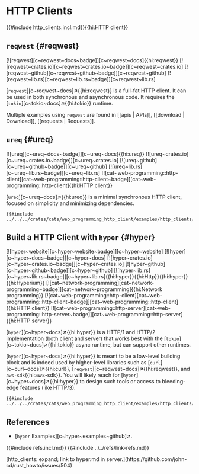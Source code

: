# HTTP Clients

{{#include http_clients.incl.md}}{{hi:HTTP client}}

## `reqwest` {#reqwest}

[![reqwest][c~reqwest~docs~badge]][c~reqwest~docs]{{hi:reqwest}}
[![reqwest~crates.io][c~reqwest~crates.io~badge]][c~reqwest~crates.io]
[![reqwest~github][c~reqwest~github~badge]][c~reqwest~github]
[![reqwest~lib.rs][c~reqwest~lib.rs~badge]][c~reqwest~lib.rs]

[`reqwest`][c~reqwest~docs]↗{{hi:reqwest}} is a full-fat HTTP client. It can be used in both synchronous and asynchronous code. It requires the [`tokio`][c~tokio~docs]↗{{hi:tokio}} runtime.

Multiple examples using `reqwest` are found in [[apis | APIs]], [[download | Download]], [[requests | Requests]].

## `ureq` {#ureq}

[![ureq][c~ureq~docs~badge]][c~ureq~docs]{{hi:ureq}}
[![ureq~crates.io][c~ureq~crates.io~badge]][c~ureq~crates.io]
[![ureq~github][c~ureq~github~badge]][c~ureq~github]
[![ureq~lib.rs][c~ureq~lib.rs~badge]][c~ureq~lib.rs]
[![cat~web-programming::http-client][cat~web-programming::http-client~badge]][cat~web-programming::http-client]{{hi:HTTP client}}

[`ureq`][c~ureq~docs]↗{{hi:ureq}} is a minimal synchronous HTTP client, focused on simplicity and minimizing dependencies.

```rust,editable
{{#include ../../../crates/cats/web_programming_http_client/examples/http_clients/ureq.rs:example}}
```

## Build a HTTP Client with `hyper` {#hyper}

[![hyper~website][c~hyper~website~badge]][c~hyper~website] [![hyper][c~hyper~docs~badge]][c~hyper~docs] [![hyper~crates.io][c~hyper~crates.io~badge]][c~hyper~crates.io] [![hyper~github][c~hyper~github~badge]][c~hyper~github] [![hyper~lib.rs][c~hyper~lib.rs~badge]][c~hyper~lib.rs]{{hi:hyper}}{{hi:Http}}{{hi:hyper}}{{hi:Hyperium}} [![cat~network-programming][cat~network-programming~badge]][cat~network-programming]{{hi:Network programming}} [![cat~web-programming::http-client][cat~web-programming::http-client~badge]][cat~web-programming::http-client]{{hi:HTTP client}} [![cat~web-programming::http-server][cat~web-programming::http-server~badge]][cat~web-programming::http-server]{{hi:HTTP server}}

[`hyper`][c~hyper~docs]↗{{hi:hyper}} is a HTTP/1 and HTTP/2 implementation (both client and server) that works best with the [`tokio`][c~tokio~docs]↗{{hi:tokio}} async runtime, but can support other runtimes.

[`hyper`][c~hyper~docs]↗{{hi:hyper}} is meant to be a low-level building block and is indeed used by higher-level libraries such as [`curl`][c~curl~docs]↗{{hi:curl}}, [`reqwest`][c~reqwest~docs]↗{{hi:reqwest}}, and `aws-sdk`{{hi:aws-sdk}}. You will likely reach for [`hyper`][c~hyper~docs]↗{{hi:hyper}} to design such tools or access to bleeding-edge features (like HTTP/3).

```rust,editable
{{#include ../../../crates/cats/web_programming_http_client/examples/http_clients/hyper.rs:example}}
```

## References

- [`hyper` Examples][c~hyper~examples~github]↗.

{{#include refs.incl.md}}
{{#include ../../refs/link-refs.md}}

<div class="hidden">
[http_clients: expand; link to hyper.md in server.](https://github.com/john-cd/rust_howto/issues/504)
</div>
